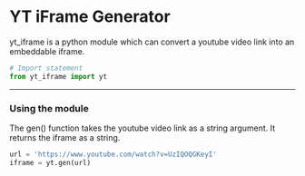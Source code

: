 YT iFrame Generator
================
yt_iframe is a python module which can convert a youtube video link into an embeddable iframe.

``` python
# Import statement
from yt_iframe import yt
```
___
### Using the module
The gen() function takes the youtube video link as a string argument. It returns the iframe as a string.
``` python
url = 'https://www.youtube.com/watch?v=UzIQOQGKeyI'
iframe = yt.gen(url)
```

